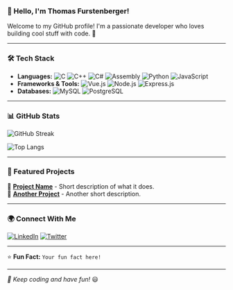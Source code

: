 ### 👋 Hello, I'm Thomas Furstenberger!

Welcome to my GitHub profile! I'm a passionate developer who loves building cool stuff with code. 🚀

---

### 🛠️ Tech Stack

- **Languages:** ![C](https://img.shields.io/badge/C-00599C?style=flat-square&logo=c&logoColor=white) ![C++](https://img.shields.io/badge/C%2B%2B-00599C?style=flat-square&logo=c%2B%2B&logoColor=white) ![C#](https://img.shields.io/badge/C%23-239120?style=flat-square&logo=c-sharp&logoColor=white) ![Assembly](https://img.shields.io/badge/Assembly-525252?style=flat-square&logo=assembly&logoColor=white) ![Python](https://img.shields.io/badge/Python-3776AB?style=flat-square&logo=python&logoColor=white) ![JavaScript](https://img.shields.io/badge/JavaScript-F7DF1E?style=flat-square&logo=javascript&logoColor=black)
- **Frameworks & Tools:** ![Vue.js](https://img.shields.io/badge/Vue.js-4FC08D?style=flat-square&logo=vue.js&logoColor=white) ![Node.js](https://img.shields.io/badge/Node.js-339933?style=flat-square&logo=node.js&logoColor=white) ![Express.js](https://img.shields.io/badge/Express.js-000000?style=flat-square&logo=express&logoColor=white)
- **Databases:** ![MySQL](https://img.shields.io/badge/MySQL-4479A1?style=flat-square&logo=mysql&logoColor=white) ![PostgreSQL](https://img.shields.io/badge/PostgreSQL-336791?style=flat-square&logo=postgresql&logoColor=white)

---

### 📊 GitHub Stats

![GitHub Streak](https://github-readme-streak-stats.herokuapp.com/?user=thomas-furstenberger&theme=radical)

![Top Langs](https://github-readme-stats.vercel.app/api/top-langs/?username=thomas-furstenberger&layout=compact&theme=radical)

---

### 🚀 Featured Projects

🔹 [**Project Name**](https://github.com/thomas-furstenberger/projectname) - Short description of what it does.  
🔹 [**Another Project**](https://github.com/thomas-furstenberger/projectname) - Another short description.  

---

### 🌍 Connect With Me

[![LinkedIn](https://img.shields.io/badge/LinkedIn-0A66C2?style=flat-square&logo=linkedin&logoColor=white)](https://linkedin.com/in/thomas-furstenberger) [![Twitter](https://img.shields.io/badge/Twitter-1DA1F2?style=flat-square&logo=twitter&logoColor=white)](https://twitter.com/thomas-furstenberger)

---

⭐️ **Fun Fact:** `Your fun fact here!`

---

_🚀 Keep coding and have fun!_ 😃
